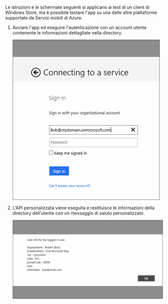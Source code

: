 

Le istruzioni e le schermate seguenti si applicano ai test di un client di Windows Store, ma è possibile testare l'app su una delle altre piattaforme supportate da Servizi mobili di Azure.

1. Avviare l'app ed eseguire l'autenticazione con un account utente contenente le informazioni dettagliate nella directory. 

    ![](./media/mobile-services-aad-graph-info-test-app/bob-login.png)

2. L'API personalizzata viene eseguita e restituisce le informazioni della directory dell'utente con un messaggio di saluto personalizzato.

    ![](./media/mobile-services-aad-graph-info-test-app/custom-greeting.png)

<!---HONumber=July15_HO4-->